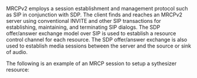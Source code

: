 MRCPv2 employs a session establishment and management protocol such as SIP in conjunction with SDP. The client finds and reaches an MRCPv2 server using conventional INVITE and other SIP transactions for establishing, maintaining, and terminating SIP dialogs. The SDP offer/answer exchange model over SIP is used to establish a resource control channel for each resource. The SDP offer/answer exchange is also used to establish media sessions between the server and the source or sink of audio.  
  
The following is an example of an MRCP session to setup a sythesizer resource:
